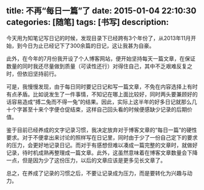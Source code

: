 title: 不再“每日一篇”了
date: 2015-01-04 22:10:30
categories: [随笔]
tags: [书写]
description: 
---
今天用为知笔记写日记的时候，发现目录下已经跨有3个年份了，从2013年11月开始，到今日为止已经记下了300余篇的日记，这让我甚为自豪。

此外，在今年的7月份我开设了个人博客网站，便开始坚持每天一篇文章，在保证数量的同时我还尽量做到质量（可读性还行）对得住自己，其中不乏艰难反复之时，但依旧坚持前行。<!--more-->

可是，我慢慢发现，由于每日同时要记日记和写一篇文章，不免在内容选择上有时有点矛盾。比如说发生了一件事情，不知记在哪上面比较好，同时两头要兼顾好的话容易造成“搏二兔而不得一兔”的结果。因此，实际上这半年的好多日记就那么几十个字甚至十来个字便仓促结束，这样自己回头看的时候便感缺少记录的后期价值。

鉴于目前已经养成的文字记录习惯，我决定放弃对于博客文章的“每日一篇”的硬性要求。对于不便拿出来讨论的照样写在日记里，同时由于少了一份自己定下的要求的压力，会更好地记录日记。而对于有感想但难以凑成一篇完整的文章时，就做好记录，待时机成熟再整理成一篇文章。此外，这虽然意味着在博客文章数量会下降一点，但是因为少了这份压力，以后的文章应该是更多见长文章了。

总之，在养成了记录的习惯之后，不要让记录成为压力，而是要转化为兴趣与动力。